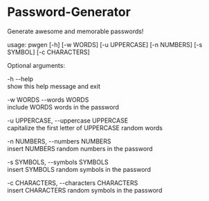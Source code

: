 # Password-Generator
Generate awesome and memorable passwords!


usage: pwgen [-h] [-w WORDS] [-u UPPERCASE] [-n NUMBERS] [-s SYMBOL] [-c CHARACTERS]

Optional arguments:

  -h --help                                       
  show this help message and exit

  -w WORDS --words WORDS                          
  include WORDS words in the password

  -u UPPERCASE, --uppercase UPPERCASE             
  capitalize the first letter of UPPERCASE random words

  -n NUMBERS, --numbers NUMBERS                   
  insert NUMBERS random numbers in the password

  -s SYMBOLS, --symbols SYMBOLS                   
  insert SYMBOLS random symbols in the password

  -c CHARACTERS, --characters CHARACTERS          
  insert CHARACTERS random symbols in the password
